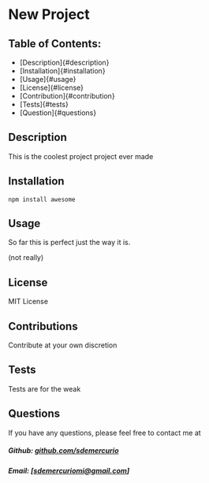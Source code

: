 # New Project
  ## Table of Contents:
  * [Description]{#description}
  * [Installation]{#installation}
  * [Usage]{#usage}
  * [License]{#license}
  * [Contribution]{#contribution}
  * [Tests]{#tests}
  * [Question]{#questions}
  
  ## Description
  This is the coolest project project ever made
  
  ## Installation
  ```
npm install awesome

```
  
  ## Usage
  So far this is perfect just the way it is.

(not really)
  
  ## License
  MIT License
  
  ## Contributions
  Contribute at your own discretion
  
  ## Tests
  Tests are for the weak
  
  ## Questions
  If you have any questions, please feel free to contact me at
  ##### Github: [github.com/sdemercurio](https://github.com/sdemercurio)
  ##### Email: [sdemercuriomi@gmail.com]
